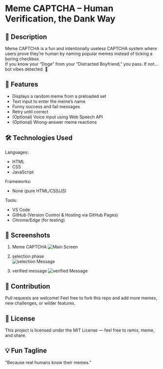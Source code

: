 
Meme CAPTCHA – Human Verification, the Dank Way
=================================================

📝 Description
--------------
Meme CAPTCHA is a fun and intentionally useless CAPTCHA system where users prove they’re human by naming popular memes instead of ticking a boring checkbox.  
If you know your “Doge” from your “Distracted Boyfriend,” you pass. If not… bot vibes detected. 😤

🚀 Features
-----------
- Displays a random meme from a preloaded set
- Text input to enter the meme’s name
- Funny success and fail messages
- Retry until correct
- (Optional) Voice input using Web Speech API
- (Optional) Wrong-answer meme reactions

🛠️ Technologies Used
----------------------
Languages:
- HTML  
- CSS  
- JavaScript  

Frameworks:
- None (pure HTML/CSS/JS)   

Tools:
- VS Code  
- GitHub (Version Control & Hosting via GitHub Pages)  
- Chrome/Edge (for testing)
## 📸 Screenshots

1.  Meme CAPTCHA 
   ![Main Screen]((https://github.com/karthikmuralias/Meme_Captcha/blob/main/into.png?raw=true))

2.  selection phase    
   ![selection Message]((https://github.com/karthikmuralias/Meme_Captcha/blob/main/middle.png?raw=true))

3. verified message 
   ![verified Message]((https://github.com/karthikmuralias/Meme_Captcha/blob/main/last.png?raw=true))


🤝 Contribution
---------------
Pull requests are welcome! Feel free to fork this repo and add more memes, new challenges, or wilder features.

📜 License
----------
This project is licensed under the MIT License — feel free to remix, meme, and share.

💡 Fun Tagline
--------------
"Because real humans know their memes."
